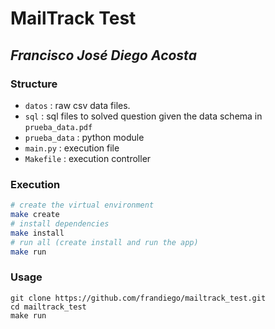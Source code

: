 # MailTrack Test
## _Francisco José Diego Acosta_

### Structure
* `datos` : raw csv data files.
* `sql` : sql files to solved question given the data schema in `prueba_data.pdf`
* `prueba_data` : python module 
* `main.py` : execution file
* `Makefile` : execution controller

### Execution
```sh
# create the virtual environment
make create 
# install dependencies
make install
# run all (create install and run the app)
make run
```


### Usage
```
git clone https://github.com/frandiego/mailtrack_test.git
cd mailtrack_test
make run
```

